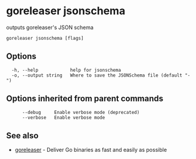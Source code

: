 # goreleaser jsonschema

outputs goreleaser's JSON schema

```
goreleaser jsonschema [flags]
```

## Options

```
  -h, --help            help for jsonschema
  -o, --output string   Where to save the JSONSchema file (default "-")
```

## Options inherited from parent commands

```
      --debug     Enable verbose mode (deprecated)
      --verbose   Enable verbose mode
```

## See also

- [goreleaser](/cmd/goreleaser/) - Deliver Go binaries as fast and easily as possible
